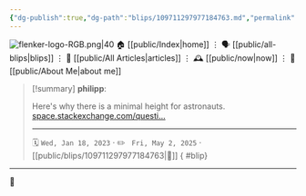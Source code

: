 ```yaml
---
{"dg-publish":true,"dg-path":"blips/109711297977184763.md","permalink":"/blips/109711297977184763/","title":"philipp on mastodon @ 2023-01-18"}
---
```



<div class="transclusion internal-embed is-loaded"><div class="markdown-embed">




![flenker-logo-RGB.png|40](/img/user/attachments/flenker-logo-RGB.png)
🏠 [[public/Index\|home]]  ⋮ 🗣️ [[public/all-blips\|blips]] ⋮  📝 [[public/All Articles\|articles]]  ⋮ 🕰️ [[public/now\|now]] ⋮ 🪪 [[public/About Me\|about me]]


</div></div>


> [!summary] **philipp**:
>
> Here's why there is a minimal height for astronauts. [space.stackexchange.com/questi…](https://space.stackexchange.com/questions/61515/why-was-there-a-minimum-height-for-astronauts)
> - - -
>
> 🗓️ <code>Wed, Jan 18, 2023</code>  · ✏️ <code> Fri, May 2, 2025</code>  · [[public/blips/109711297977184763\|🔗]]
{ #blip}


- - -

 👾
